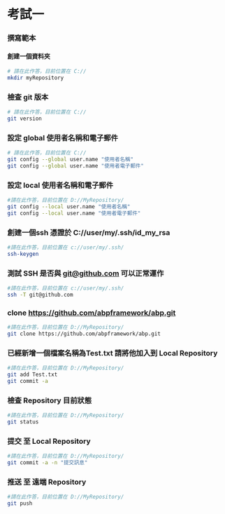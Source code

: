 # 考試一


### 撰寫範本
#### 創建一個資料夾
``` bash
# 請在此作答，目前位置在 C://
mkdir myRepository
```

### 檢查 git 版本

``` bash
# 請在此作答，目前位置在 C://
git version
```

### 設定 global 使用者名稱和電子郵件
``` bash
# 請在此作答，目前位置在 C://
git config --global user.name "使用者名稱"
git config --global user.name "使用者電子郵件"
```

### 設定 local 使用者名稱和電子郵件
``` bash
#請在此作答，目前位置在 D://MyRepository/
git config --local user.name "使用者名稱"
git config --local user.name "使用者電子郵件"
````

### 創建一個ssh 憑證於 C://user/my/.ssh/id_my_rsa
``` bash
#請在此作答，目前位置在 c://user/my/.ssh/
ssh-keygen
````

### 測試 SSH 是否與 git@github.com 可以正常運作
``` bash
#請在此作答，目前位置在 c://user/my/.ssh/
ssh -T git@github.com
````

### clone https://github.com/abpframework/abp.git
``` bash
#請在此作答，目前位置在 D://MyRepository/
git clone https://github.com/abpframework/abp.git
````

### 已經新增一個檔案名稱為Test.txt 請將他加入到 Local Repository
``` bash
#請在此作答，目前位置在 D://MyRepository/
git add Test.txt
git commit -a
````

### 檢查 Repository 目前狀態
``` bash
#請在此作答，目前位置在 D://MyRepository/
git status
````

### 提交 至 Local Repository
``` bash
#請在此作答，目前位置在 D://MyRepository/
git commit -a -n "提交訊息"
````

### 推送 至 遠端 Repository
``` bash
#請在此作答，目前位置在 D://MyRepository/
git push  
````

